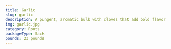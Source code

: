 ```yaml
---
title: Garlic
slug: garlic
description: A pungent, aromatic bulb with cloves that add bold flavor to cuisines worldwide. Used in cooking (sauces, roasts, sautés), traditional remedies, and natural health practices. Rich in allicin, vitamins B6 and C, and antioxidants.
img: garlic.jpg
category: Roots
packageType: Sack
pounds: 23 pounds
---
```

